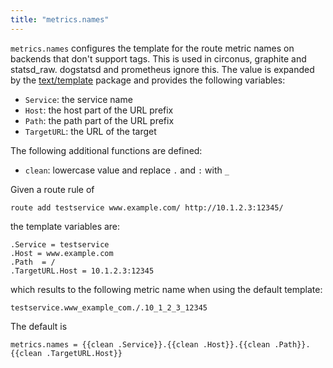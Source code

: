 ```yaml
---
title: "metrics.names"
---
```


`metrics.names` configures the template for the route metric names
on backends that don't support tags.  This is used in circonus,
graphite and statsd_raw.  dogstatsd and prometheus ignore this.
The value is expanded by the [text/template](https://golang.org/pkg/text/template) package and provides
the following variables:

* `Service`:   the service name
* `Host`:      the host part of the URL prefix
* `Path`:      the path part of the URL prefix
* `TargetURL`: the URL of the target

The following additional functions are defined:

* `clean`:     lowercase value and replace `.` and `:` with `_`

Given a route rule of

	route add testservice www.example.com/ http://10.1.2.3:12345/

the template variables are:

	.Service = testservice
	.Host = www.example.com
	.Path  = /
	.TargetURL.Host = 10.1.2.3:12345

which results to the following metric name when using the default template:

	testservice.www_example_com./.10_1_2_3_12345

The default is

	metrics.names = {{clean .Service}}.{{clean .Host}}.{{clean .Path}}.{{clean .TargetURL.Host}}
